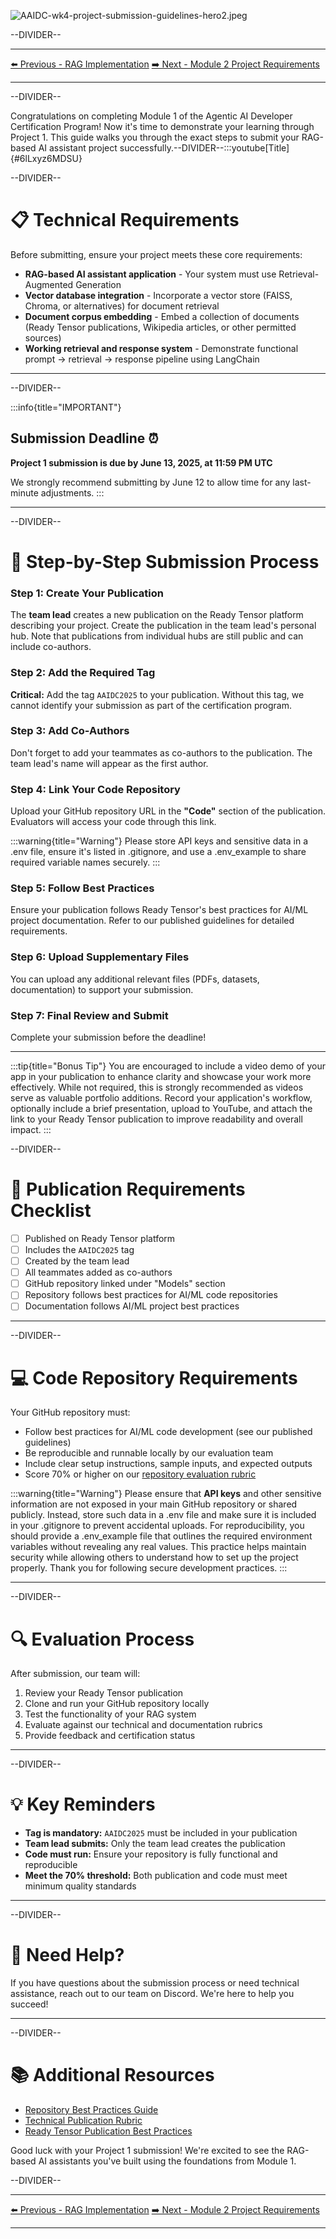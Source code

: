 ![AAIDC-wk4-project-submission-guidelines-hero2.jpeg](AAIDC-wk4-project-submission-guidelines-hero2.jpeg)

--DIVIDER--

---

[⬅️ Previous - RAG Implementation](https://app.readytensor.ai/publications/IBOMURRgN8Dn)
[➡️ Next - Module 2 Project Requirements](https://app.readytensor.ai/publications/gUPu2RlgjzNy)

---

--DIVIDER--

Congratulations on completing Module 1 of the Agentic AI Developer Certification Program! Now it's time to demonstrate your learning through Project 1. This guide walks you through the exact steps to submit your RAG-based AI assistant project successfully.--DIVIDER--:::youtube[Title]{#6lLxyz6MDSU}

--DIVIDER--

# 📋 Technical Requirements

Before submitting, ensure your project meets these core requirements:

- **RAG-based AI assistant application** - Your system must use Retrieval-Augmented Generation
- **Vector database integration** - Incorporate a vector store (FAISS, Chroma, or alternatives) for document retrieval
- **Document corpus embedding** - Embed a collection of documents (Ready Tensor publications, Wikipedia articles, or other permitted sources)
- **Working retrieval and response system** - Demonstrate functional prompt → retrieval → response pipeline using LangChain

---

--DIVIDER--

:::info{title="IMPORTANT"}

 <h2>Submission Deadline ⏰ </h2>
 
 **Project 1 submission is due by June 13, 2025, at 11:59 PM UTC**
 
 We strongly recommend submitting by June 12 to allow time for any last-minute adjustments.
 :::
 
 
 ---

--DIVIDER--

# 🚀 Step-by-Step Submission Process

 <h3>Step 1: Create Your Publication </h3>
 
 The **team lead** creates a new publication on the Ready Tensor platform describing your project. Create the publication in the team lead's personal hub. Note that publications from individual hubs are still public and can include co-authors.
 
 <h3>Step 2: Add the Required Tag </h3>
 
 **Critical:** Add the tag `AAIDC2025` to your publication. Without this tag, we cannot identify your submission as part of the certification program.
 
 <h3>Step 3: Add Co-Authors </h3>
 
 Don't forget to add your teammates as co-authors to the publication. The team lead's name will appear as the first author.
 
 <h3>Step 4: Link Your Code Repository </h3>
 
 Upload your GitHub repository URL in the **"Code"** section of the publication. Evaluators will access your code through this link.
 
 :::warning{title="Warning"}
 Please store API keys and sensitive data in a .env file, ensure it's listed in .gitignore, and use a .env_example to share required variable names securely.
 :::
 
 <h3>Step 5: Follow Best Practices </h3>
 
 Ensure your publication follows Ready Tensor's best practices for AI/ML project documentation. Refer to our published guidelines for detailed requirements.
 
 <h3>Step 6: Upload Supplementary Files </h3>
 
 You can upload any additional relevant files (PDFs, datasets, documentation) to support your submission.
 
 <h3>Step 7: Final Review and Submit </h3>
 
 Complete your submission before the deadline!
 
 --- 
 
 
 :::tip{title="Bonus Tip"}
 You are encouraged to include a video demo of your app in your publication to enhance clarity and showcase your work more effectively. While not required, this is strongly recommended as videos serve as valuable portfolio additions. Record your application's workflow, optionally include a brief presentation, upload to YouTube, and attach the link to your Ready Tensor publication to improve readability and overall impact.
:::

--DIVIDER--

# 📝 Publication Requirements Checklist

- [ ] Published on Ready Tensor platform
- [ ] Includes the `AAIDC2025` tag
- [ ] Created by the team lead
- [ ] All teammates added as co-authors
- [ ] GitHub repository linked under "Models" section
- [ ] Repository follows best practices for AI/ML code repositories
- [ ] Documentation follows AI/ML project best practices

---

--DIVIDER--

# 💻 Code Repository Requirements

Your GitHub repository must:

- Follow best practices for AI/ML code development (see our published guidelines)
- Be reproducible and runnable locally by our evaluation team
- Include clear setup instructions, sample inputs, and expected outputs
- Score 70% or higher on our [repository evaluation rubric](https://app.readytensor.ai/publications/0llldKKtn8Xb)

:::warning{title="Warning"}
Please ensure that **API keys** and other sensitive information are not exposed in your main GitHub repository or shared publicly. Instead, store such data in a .env file and make sure it is included in your .gitignore to prevent accidental uploads. For reproducibility, you should provide a .env_example file that outlines the required environment variables without revealing any real values. This practice helps maintain security while allowing others to understand how to set up the project properly. Thank you for following secure development practices.
:::

---

--DIVIDER--

# 🔍 Evaluation Process

After submission, our team will:

1.  Review your Ready Tensor publication
2.  Clone and run your GitHub repository locally
3.  Test the functionality of your RAG system
4.  Evaluate against our technical and documentation rubrics
5.  Provide feedback and certification status

---

--DIVIDER--

# 💡 Key Reminders

- **Tag is mandatory:** `AAIDC2025` must be included in your publication
- **Team lead submits:** Only the team lead creates the publication
- **Code must run:** Ensure your repository is fully functional and reproducible
- **Meet the 70% threshold:** Both publication and code must meet minimum quality standards

---

--DIVIDER--

# 🤝 Need Help?

If you have questions about the submission process or need technical assistance, reach out to our team on Discord. We're here to help you succeed!

---

--DIVIDER--

# 📚 Additional Resources

- [Repository Best Practices Guide](https://app.readytensor.ai/publications/0llldKKtn8Xb)
- [Technical Publication Rubric](https://app.readytensor.ai/publications/WsaE5uxLBqnH)
- [Ready Tensor Publication Best Practices](https://app.readytensor.ai/publications/SBgkOyUsP8qQ)

Good luck with your Project 1 submission! We're excited to see the RAG-based AI assistants you've built using the foundations from Module 1.

--DIVIDER--

---

[⬅️ Previous - RAG Implementation](https://app.readytensor.ai/publications/IBOMURRgN8Dn)
[➡️ Next - Module 2 Project Requirements](https://app.readytensor.ai/publications/gUPu2RlgjzNy)

---
